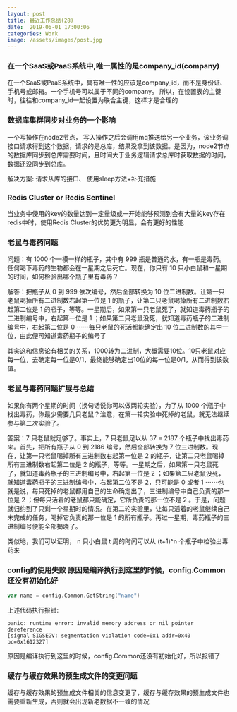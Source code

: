```yaml
---
layout: post
title: 最近工作总结(28)
date:  2019-06-01 17:00:06
categories: Work
image: /assets/images/post.jpg
---
```


### 在一个SaaS或PaaS系统中,唯一属性的是company_id(company)

在一个SaaS或PaaS系统中，具有唯一性的应该是company_id，而不是身份证、手机号或邮箱。一个手机号可以属于不同的company。 所以，在设置表的主键时，往往和company_id一起设置为联合主键，这样才是合理的

### 数据库集群同步对业务的一个影响

一个写操作在node2节点， 写入操作之后会调用mq推送给另一个业务，该业务调接口请求得到这个数据，请求的是总库，结果没拿到该数据。是因为，node2节点的数据库同步到总库需要时间，且时间大于业务逻辑请求总库时获取数据的时间，数据还没同步到总库。

解决方案: 请求从库的接口、 使用sleep方法+补充措施

### Redis Cluster or Redis Sentinel
当业务中使用的key的数量达到一定量级或一开始能够预测到会有大量的key存在redis中时，使用Redis Cluster的优势更为明显，会有更好的性能

### 老鼠与毒药问题
问题：有 1000 个一模一样的瓶子，其中有 999 瓶是普通的水，有一瓶是毒药。任何喝下毒药的生物都会在一星期之后死亡。现在，你只有 10 只小白鼠和一星期的时间，如何检验出哪个瓶子里有毒药？

解答：把瓶子从 0 到 999 依次编号，然后全部转换为 10 位二进制数。让第一只老鼠喝掉所有二进制数右起第一位是 1 的瓶子，让第二只老鼠喝掉所有二进制数右起第二位是 1 的瓶子，等等。一星期后，如果第一只老鼠死了，就知道毒药瓶子的二进制编号中，右起第一位是 1 ；如果第二只老鼠没死，就知道毒药瓶子的二进制编号中，右起第二位是 0 ⋯⋯每只老鼠的死活都能确定出 10 位二进制数的其中一位，由此便可知道毒药瓶子的编号了

其实这和信息论有相关的关系，1000转为二进制，大概需要10位。10只老鼠对应每一位，去确定每一位是0/1，最终能够确定出10位的每一位是0/1，从而得到该数值。

### 老鼠与毒药问题扩展与总结
如果你有两个星期的时间（换句话说你可以做两轮实验），为了从 1000 个瓶子中找出毒药，你最少需要几只老鼠？注意，在第一轮实验中死掉的老鼠，就无法继续参与第二次实验了。

答案：7 只老鼠就足够了。事实上，7 只老鼠足以从 37 = 2187 个瓶子中找出毒药来。首先，把所有瓶子从 0 到 2186 编号，然后全部转换为 7 位三进制数。现在，让第一只老鼠喝掉所有三进制数右起第一位是 2 的瓶子，让第二只老鼠喝掉所有三进制数右起第二位是 2 的瓶子，等等。一星期之后，如果第一只老鼠死了，就知道毒药瓶子的三进制编号中，右起第一位是 2 ；如果第二只老鼠没死，就知道毒药瓶子的三进制编号中，右起第二位不是 2，只可能是 0 或者 1 ⋯⋯也就是说，每只死掉的老鼠都用自己的生命确定出了，三进制编号中自己负责的那一位是 2 ；但每只活着的老鼠都只能确定，它所负责的那一位不是 2 。于是，问题就归约到了只剩一个星期时的情况。在第二轮实验里，让每只活着的老鼠继续自己未完成的任务，喝掉它负责的那一位是 1 的所有瓶子。再过一星期，毒药瓶子的三进制编号便能全部揭晓了。

类似地，我们可以证明， n 只小白鼠 t 周的时间可以从 (t+1)^n 个瓶子中检验出毒药来

### config的使用失败 原因是编译执行到这里的时候，config.Common还没有初始化好
```go
var name = config.Common.GetString("name")
```
上述代码执行报错:
```
panic: runtime error: invalid memory address or nil pointer dereference
[signal SIGSEGV: segmentation violation code=0x1 addr=0x40 pc=0x1612327]
```
原因是编译执行到这里的时候，config.Common还没有初始化好，所以报错了

### 缓存与缓存效果的预生成文件的变更问题
缓存与缓存效果的预生成文件相关的信息变更了，缓存与缓存效果的预生成文件也需要重新生成，否则就会出现新老数据不一致的情况
